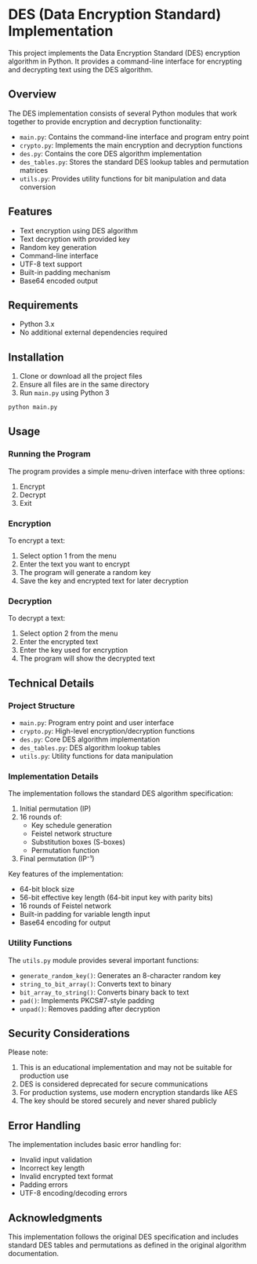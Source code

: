 # DES (Data Encryption Standard) Implementation

This project implements the Data Encryption Standard (DES) encryption algorithm in Python. It provides a command-line interface for encrypting and decrypting text using the DES algorithm.

## Overview

The DES implementation consists of several Python modules that work together to provide encryption and decryption functionality:

- `main.py`: Contains the command-line interface and program entry point
- `crypto.py`: Implements the main encryption and decryption functions
- `des.py`: Contains the core DES algorithm implementation
- `des_tables.py`: Stores the standard DES lookup tables and permutation matrices
- `utils.py`: Provides utility functions for bit manipulation and data conversion

## Features

- Text encryption using DES algorithm
- Text decryption with provided key
- Random key generation
- Command-line interface
- UTF-8 text support
- Built-in padding mechanism
- Base64 encoded output

## Requirements

- Python 3.x
- No additional external dependencies required

## Installation

1. Clone or download all the project files
2. Ensure all files are in the same directory
3. Run `main.py` using Python 3

```bash
python main.py
```

## Usage

### Running the Program

The program provides a simple menu-driven interface with three options:

1. Encrypt
2. Decrypt
3. Exit

### Encryption

To encrypt a text:

1. Select option 1 from the menu
2. Enter the text you want to encrypt
3. The program will generate a random key
4. Save the key and encrypted text for later decryption

### Decryption

To decrypt a text:

1. Select option 2 from the menu
2. Enter the encrypted text
3. Enter the key used for encryption
4. The program will show the decrypted text

## Technical Details

### Project Structure

- `main.py`: Program entry point and user interface
- `crypto.py`: High-level encryption/decryption functions
- `des.py`: Core DES algorithm implementation
- `des_tables.py`: DES algorithm lookup tables
- `utils.py`: Utility functions for data manipulation

### Implementation Details

The implementation follows the standard DES algorithm specification:

1. Initial permutation (IP)
2. 16 rounds of:
   - Key schedule generation
   - Feistel network structure
   - Substitution boxes (S-boxes)
   - Permutation function
3. Final permutation (IP⁻¹)

Key features of the implementation:

- 64-bit block size
- 56-bit effective key length (64-bit input key with parity bits)
- 16 rounds of Feistel network
- Built-in padding for variable length input
- Base64 encoding for output

### Utility Functions

The `utils.py` module provides several important functions:

- `generate_random_key()`: Generates an 8-character random key
- `string_to_bit_array()`: Converts text to binary
- `bit_array_to_string()`: Converts binary back to text
- `pad()`: Implements PKCS#7-style padding
- `unpad()`: Removes padding after decryption

## Security Considerations

Please note:

1. This is an educational implementation and may not be suitable for production use
2. DES is considered deprecated for secure communications
3. For production systems, use modern encryption standards like AES
4. The key should be stored securely and never shared publicly

## Error Handling

The implementation includes basic error handling for:

- Invalid input validation
- Incorrect key length
- Invalid encrypted text format
- Padding errors
- UTF-8 encoding/decoding errors

## Acknowledgments

This implementation follows the original DES specification and includes standard DES tables and permutations as defined in the original algorithm documentation.
